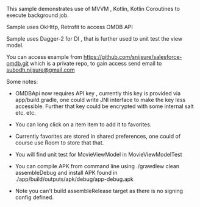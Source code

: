 
This sample demonstrates use of MVVM , Kotlin, Kotlin Coroutines to execute background job.

Sample uses OkHttp, Retrofit to access OMDB API

Sample uses Dagger-2 for DI , that is further used to unit test the view model.

You can access example from https://github.com/snijsure/salesforce-omdb.git which is a 
private repo, to gain access send email to subodh.nijsure@gmail.com 

Some notes:

* OMDBApi now requires API key , currently this key is provided via app/build.gradle, one could
  write JNI interface to make the key less accessible. Further that key could be encrypted with
  some internal salt etc. etc.

* You can long click on a item item to add it to favorites.

* Currently favorites are stored in shared preferences, one could of course use Room to store that that.

* You will find unit test for MovieViewModel in MovieViewModelTest

* You can compile APK from command line using ./grawdlew clean assembleDebug and install APK found in ./app/build/outputs/apk/debug/app-debug.apk

* Note you can't build assembleRelease target as there is no signing config defined.

